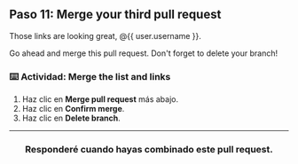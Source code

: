 ## Paso 11: Merge your third pull request

Those links are looking great, @{{ user.username }}.

Go ahead and merge this pull request. Don't forget to delete your branch!

### :keyboard: Actividad: Merge the list and links

1. Haz clic en **Merge pull request** más abajo.
1. Haz clic en **Confirm merge**.
1. Haz clic en **Delete branch**.

<hr>
<h3 align="center">Responderé cuando hayas combinado este pull request.</h3>
